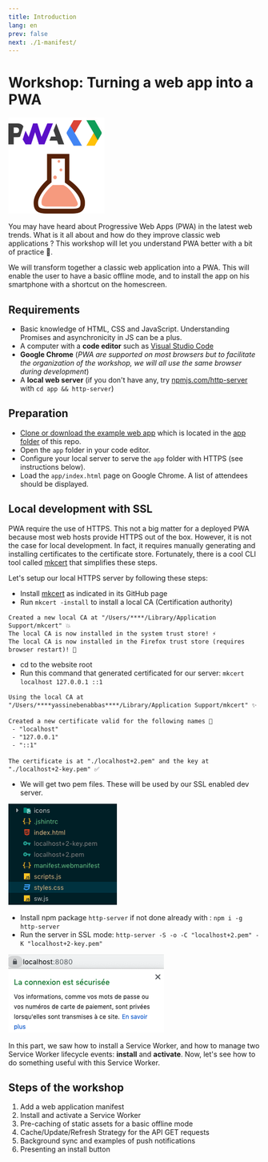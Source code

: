```yaml
---
title: Introduction
lang: en
prev: false
next: ./1-manifest/
---
```


# Workshop: Turning a web app into a PWA

![Logo](./logo-192.png)

<SuggestLocale></SuggestLocale>

You may have heard about Progressive Web Apps (PWA) in the latest web trends. What is it all about and how do they improve classic web applications ? This workshop will let you understand PWA better with a bit of practice 💪.

We will transform together a classic web application into a PWA. This will enable the user to have a basic offline mode, and to install the app on his smartphone with a shortcut on the homescreen.

## Requirements

- Basic knowledge of HTML, CSS and JavaScript. Understanding Promises and asynchronicity in JS can be a plus.
- A computer with a **code editor** such as [Visual Studio Code](https://code.visualstudio.com/)
- **Google Chrome** (_PWA are supported on most browsers but to facilitate the organization of the workshop, we will all use the same browser during development_)
- A **local web server** (if you don't have any, try [npmjs.com/http-server](http://npmjs.com/http-server) with `cd app && http-server`)

## Preparation

- [Clone or download the example web app](https://github.com/sylvainpolletvillard/pwa-workshop.git) which is located in the [app folder](https://github.com/sylvainpolletvillard/pwa-workshop/tree/master/app) of this repo.
- Open the `app` folder in your code editor.
- Configure your local server to serve the `app` folder with HTTPS (see instructions below).
- Load the `app/index.html` page on Google Chrome. A list of attendees should be displayed.

## Local development with SSL

PWA require the use of HTTPS. This not a big matter for a deployed PWA because most web hosts provide HTTPS out of the box. However, it is not the case for local development. In fact, it requires manually generating and installing certificates to the certificate store. Fortunately, there is a cool CLI tool called [mkcert](https://mkcert.dev/) that simplifies these steps.

Let's setup our local HTTPS server by following these steps:

- Install [mkcert](https://github.com/FiloSottile/mkcert#installation) as indicated in its GitHub page
- Run `mkcert -install` to install a local CA (Certification authority)

```console
Created a new local CA at "/Users/****/Library/Application Support/mkcert" 💥
The local CA is now installed in the system trust store! ⚡️
The local CA is now installed in the Firefox trust store (requires browser restart)! 🦊
```

- cd to the website root
- Run this command that generated certificated for our server: `mkcert localhost 127.0.0.1 ::1`

```console
Using the local CA at "/Users/****yassinebenabbas****/Library/Application Support/mkcert" ✨

Created a new certificate valid for the following names 📜
 - "localhost"
 - "127.0.0.1"
 - "::1"

The certificate is at "./localhost+2.pem" and the key at "./localhost+2-key.pem" ✅
```

- We will get two pem files. These will be used by our SSL enabled dev server.

![certs](./assets/certs.png)

- Install npm package `http-server` if not done already with : `npm i -g http-server`
- Run the server in SSL mode: `http-server -S -o -C "localhost+2.pem" -K "localhost+2-key.pem"`

![certs](./assets/certok.png)

In this part, we saw how to install a Service Worker, and how to manage two Service Worker lifecycle events: **install** and **activate**. Now, let's see how to do something useful with this Service Worker.

## Steps of the workshop

1. Add a web application manifest
2. Install and activate a Service Worker
3. Pre-caching of static assets for a basic offline mode
4. Cache/Update/Refresh Strategy for the API GET requests
5. Background sync and examples of push notifications
6. Presenting an install button
